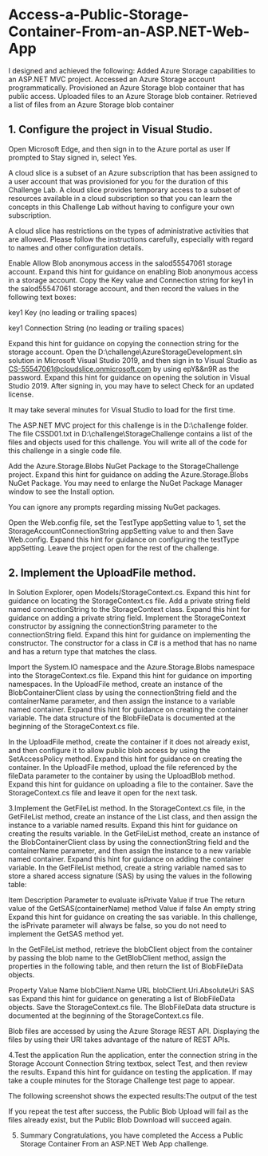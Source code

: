 # Access-a-Public-Storage-Container-From-an-ASP.NET-Web-App
I designed and achieved the following: Added Azure Storage capabilities to an ASP.NET MVC project. Accessed an Azure Storage account programmatically. Provisioned an Azure Storage blob container that has public access. Uploaded files to an Azure Storage blob container. Retrieved a list of files from an Azure Storage blob container


## 1. Configure the project in Visual Studio.
Open Microsoft Edge, and then sign in to the Azure portal as user
If prompted to Stay signed in, select Yes.

A cloud slice is a subset of an Azure subscription that has been assigned to a user account that was provisioned for you for the duration of this Challenge Lab. A cloud slice provides temporary access to a subset of resources available in a cloud subscription so that you can learn the concepts in this Challenge Lab without having to configure your own subscription.

A cloud slice has restrictions on the types of administrative activities that are allowed. Please follow the instructions carefully, especially with regard to names and other configuration details.


Enable Allow Blob anonymous access in the salod55547061 storage account.
Expand this hint for guidance on enabling Blob anonymous access in a storage account.
Copy the Key value and Connection string for key1 in the salod55547061 storage account, and then record the values in the following text boxes:

key1 Key (no leading or trailing spaces)

key1 Connection String (no leading or trailing spaces)

Expand this hint for guidance on copying the connection string for the storage account.
Open the D:\challenge\AzureStorageDevelopment.sln solution in Microsoft Visual Studio 2019, and then sign in to Visual Studio as CS-55547061@cloudslice.onmicrosoft.com by using epY&&n9R as the password.
Expand this hint for guidance on opening the solution in Visual Studio 2019.
After signing in, you may have to select Check for an updated license.

It may take several minutes for Visual Studio to load for the first time.

The ASP.NET MVC project for this challenge is in the D:\challenge folder. The file CSSD01.txt in D:\challenge\StorageChallenge contains a list of the files and objects used for this challenge. You will write all of the code for this challenge in a single code file.

Add the Azure.Storage.Blobs NuGet Package to the StorageChallenge project.
Expand this hint for guidance on adding the Azure.Storage.Blobs NuGet Package.
You may need to enlarge the NuGet Package Manager window to see the Install option.

You can ignore any prompts regarding missing NuGet packages.

Open the Web.config file, set the TestType appSetting value to 1, set the StorageAccountConnectionString appSetting value to <storageAccountConnectionString> and then Save Web.config.
Expand this hint for guidance on configuring the testType appSetting.
Leave the project open for the rest of the challenge.

## 2. Implement the UploadFile method.
In Solution Explorer, open Models/StorageContext.cs.
Expand this hint for guidance on locating the StorageContext.cs file.
Add a private string field named connectionString to the StorageContext class.
Expand this hint for guidance on adding a private string field.
Implement the StorageContext constructor by assigning the connectionString parameter to the connectionString field.
Expand this hint for guidance on implementing the constructor.
The constructor for a class in C# is a method that has no name and has a return type that matches the class.

Import the System.IO namespace and the Azure.Storage.Blobs namespace into the StorageContext.cs file.
Expand this hint for guidance on importing namespaces.
In the UploadFile method, create an instance of the BlobContainerClient class by using the connectionString field and the containerName parameter, and then assign the instance to a variable named container.
Expand this hint for guidance on creating the container variable.
The data structure of the BlobFileData is documented at the beginning of the StorageContext.cs file.

In the UploadFile method, create the container if it does not already exist, and then configure it to allow public blob access by using the SetAccessPolicy method.
Expand this hint for guidance on creating the container.
In the UploadFile method, upload the file referenced by the fileData parameter to the container by using the UploadBlob method.
Expand this hint for guidance on uploading a file to the container.
Save the StorageContext.cs file and leave it open for the next task.

3.Implement the GetFileList method.
In the StorageContext.cs file, in the GetFileList method, create an instance of the List <BlobFileData> class, and then assign the instance to a variable named results.
Expand this hint for guidance on creating the results variable.
In the GetFileList method, create an instance of the BlobContainerClient class by using the connectionString field and the containerName parameter, and then assign the instance to a new variable named container.
Expand this hint for guidance on adding the container variable.
In the GetFileList method, create a string variable named sas to store a shared access signature (SAS) by using the values in the following table:

Item	Description
Parameter to evaluate	isPrivate
Value if true	The return value of the GetSAS(containerName) method
Value if false	An empty string
Expand this hint for guidance on creating the sas variable.
In this challenge, the isPrivate parameter will always be false, so you do not need to implement the GetSAS method yet.

In the GetFileList method, retrieve the blobClient object from the container by passing the blob name to the GetBlobClient method, assign the properties in the following table, and then return the list of BlobFileData objects.

Property	Value
Name	blobClient.Name
URL	blobClient.Uri.AbsoluteUri
SAS	sas
Expand this hint for guidance on generating a list of BlobFileData objects.
Save the StorageContext.cs file.
The BlobFileData data structure is documented at the beginning of the StorageContext.cs file.

Blob files are accessed by using the Azure Storage REST API. 
Displaying the files by using their URI takes advantage of the nature of REST APIs.

4.Test the application
Run the application, enter the connection string <storageAccountConnectionString> in the Storage Account Connection String textbox, select Test, and then review the results.
Expand this hint for guidance on testing the application.
If may take a couple minutes for the Storage Challenge test page to appear.

The following screenshot shows the expected results:The output of the test

If you repeat the test after success, the Public Blob Upload will fail as the files already exist, but the Public Blob Download will succeed again.

5. Summary
Congratulations, you have completed the Access a Public Storage Container From an ASP.NET Web App challenge.
